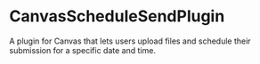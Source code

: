 # CanvasScheduleSendPlugin
A plugin for Canvas that lets users upload files and schedule their submission for a specific date and time.

